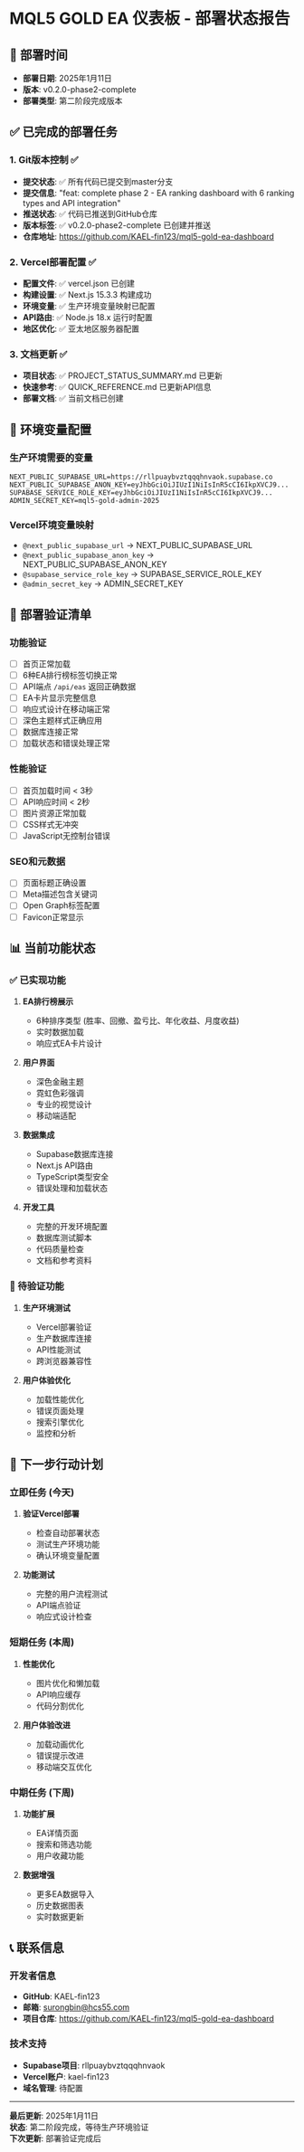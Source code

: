 # MQL5 GOLD EA 仪表板 - 部署状态报告

## 📅 部署时间
- **部署日期**: 2025年1月11日
- **版本**: v0.2.0-phase2-complete
- **部署类型**: 第二阶段完成版本

## ✅ 已完成的部署任务

### 1. Git版本控制 ✅
- **提交状态**: ✅ 所有代码已提交到master分支
- **提交信息**: "feat: complete phase 2 - EA ranking dashboard with 6 ranking types and API integration"
- **推送状态**: ✅ 代码已推送到GitHub仓库
- **版本标签**: ✅ v0.2.0-phase2-complete 已创建并推送
- **仓库地址**: https://github.com/KAEL-fin123/mql5-gold-ea-dashboard

### 2. Vercel部署配置 ✅
- **配置文件**: ✅ vercel.json 已创建
- **构建设置**: ✅ Next.js 15.3.3 构建成功
- **环境变量**: ✅ 生产环境变量映射已配置
- **API路由**: ✅ Node.js 18.x 运行时配置
- **地区优化**: ✅ 亚太地区服务器配置

### 3. 文档更新 ✅
- **项目状态**: ✅ PROJECT_STATUS_SUMMARY.md 已更新
- **快速参考**: ✅ QUICK_REFERENCE.md 已更新API信息
- **部署文档**: ✅ 当前文档已创建

## 🔧 环境变量配置

### 生产环境需要的变量
```env
NEXT_PUBLIC_SUPABASE_URL=https://rllpuaybvztqqqhnvaok.supabase.co
NEXT_PUBLIC_SUPABASE_ANON_KEY=eyJhbGciOiJIUzI1NiIsInR5cCI6IkpXVCJ9...
SUPABASE_SERVICE_ROLE_KEY=eyJhbGciOiJIUzI1NiIsInR5cCI6IkpXVCJ9...
ADMIN_SECRET_KEY=mql5-gold-admin-2025
```

### Vercel环境变量映射
- `@next_public_supabase_url` → NEXT_PUBLIC_SUPABASE_URL
- `@next_public_supabase_anon_key` → NEXT_PUBLIC_SUPABASE_ANON_KEY
- `@supabase_service_role_key` → SUPABASE_SERVICE_ROLE_KEY
- `@admin_secret_key` → ADMIN_SECRET_KEY

## 🚀 部署验证清单

### 功能验证
- [ ] 首页正常加载
- [ ] 6种EA排行榜标签切换正常
- [ ] API端点 `/api/eas` 返回正确数据
- [ ] EA卡片显示完整信息
- [ ] 响应式设计在移动端正常
- [ ] 深色主题样式正确应用
- [ ] 数据库连接正常
- [ ] 加载状态和错误处理正常

### 性能验证
- [ ] 首页加载时间 < 3秒
- [ ] API响应时间 < 2秒
- [ ] 图片资源正常加载
- [ ] CSS样式无冲突
- [ ] JavaScript无控制台错误

### SEO和元数据
- [ ] 页面标题正确设置
- [ ] Meta描述包含关键词
- [ ] Open Graph标签配置
- [ ] Favicon正常显示

## 📊 当前功能状态

### ✅ 已实现功能
1. **EA排行榜展示**
   - 6种排序类型 (胜率、回撤、盈亏比、年化收益、月度收益)
   - 实时数据加载
   - 响应式EA卡片设计

2. **用户界面**
   - 深色金融主题
   - 霓虹色彩强调
   - 专业的视觉设计
   - 移动端适配

3. **数据集成**
   - Supabase数据库连接
   - Next.js API路由
   - TypeScript类型安全
   - 错误处理和加载状态

4. **开发工具**
   - 完整的开发环境配置
   - 数据库测试脚本
   - 代码质量检查
   - 文档和参考资料

### 🔄 待验证功能
1. **生产环境测试**
   - Vercel部署验证
   - 生产数据库连接
   - API性能测试
   - 跨浏览器兼容性

2. **用户体验优化**
   - 加载性能优化
   - 错误页面处理
   - 搜索引擎优化
   - 监控和分析

## 🎯 下一步行动计划

### 立即任务 (今天)
1. **验证Vercel部署**
   - 检查自动部署状态
   - 测试生产环境功能
   - 确认环境变量配置

2. **功能测试**
   - 完整的用户流程测试
   - API端点验证
   - 响应式设计检查

### 短期任务 (本周)
1. **性能优化**
   - 图片优化和懒加载
   - API响应缓存
   - 代码分割优化

2. **用户体验改进**
   - 加载动画优化
   - 错误提示改进
   - 移动端交互优化

### 中期任务 (下周)
1. **功能扩展**
   - EA详情页面
   - 搜索和筛选功能
   - 用户收藏功能

2. **数据增强**
   - 更多EA数据导入
   - 历史数据图表
   - 实时数据更新

## 📞 联系信息

### 开发者信息
- **GitHub**: KAEL-fin123
- **邮箱**: surongbin@hcs55.com
- **项目仓库**: https://github.com/KAEL-fin123/mql5-gold-ea-dashboard

### 技术支持
- **Supabase项目**: rllpuaybvztqqqhnvaok
- **Vercel账户**: kael-fin123
- **域名管理**: 待配置

---

**最后更新**: 2025年1月11日  
**状态**: 第二阶段完成，等待生产环境验证  
**下次更新**: 部署验证完成后
